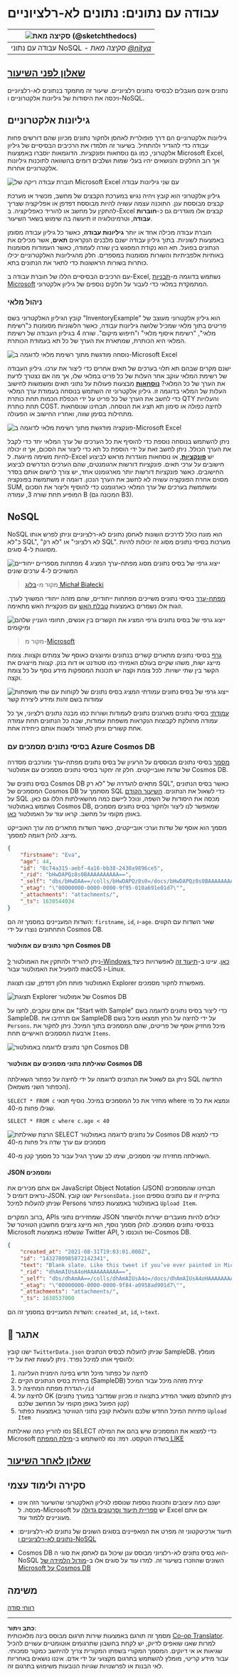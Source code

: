 <!--
CO_OP_TRANSLATOR_METADATA:
{
  "original_hash": "54c5a1c74aecb69d2f9099300a4b7eea",
  "translation_date": "2025-09-04T20:02:55+00:00",
  "source_file": "2-Working-With-Data/06-non-relational/README.md",
  "language_code": "he"
}
-->
# עבודה עם נתונים: נתונים לא-רלציוניים

|![ סקיצה מאת [(@sketchthedocs)](https://sketchthedocs.dev) ](../../sketchnotes/06-NoSQL.png)|
|:---:|
|עבודה עם נתוני NoSQL - _סקיצה מאת [@nitya](https://twitter.com/nitya)_ |

## [שאלון לפני השיעור](https://purple-hill-04aebfb03.1.azurestaticapps.net/quiz/10)

נתונים אינם מוגבלים לבסיסי נתונים רלציוניים. שיעור זה מתמקד בנתונים לא-רלציוניים ויכסה את היסודות של גיליונות אלקטרוניים ו-NoSQL.

## גיליונות אלקטרוניים

גיליונות אלקטרוניים הם דרך פופולרית לאחסן ולחקור נתונים מכיוון שהם דורשים פחות עבודה כדי להגדיר ולהתחיל. בשיעור זה תלמדו את הרכיבים הבסיסיים של גיליון אלקטרוני, כמו גם נוסחאות ופונקציות. הדוגמאות יוסברו באמצעות Microsoft Excel, אך רוב החלקים והנושאים יהיו בעלי שמות ושלבים דומים בהשוואה לתוכנות גיליונות אלקטרוניים אחרות.

![חוברת עבודה ריקה של Microsoft Excel עם שני גיליונות עבודה](../../../../translated_images/parts-of-spreadsheet.120711c82aa18a45c3e62a491a15bba0a31ab0e9db407ec022702fed8ffd89bf.he.png)

גיליון אלקטרוני הוא קובץ ויהיה נגיש במערכת הקבצים של מחשב, מכשיר או מערכת קבצים מבוססת ענן. התוכנה עצמה עשויה להיות מבוססת דפדפן או אפליקציה שצריך להתקין על מחשב או להוריד כאפליקציה. ב-Excel קבצים אלו מוגדרים גם כ-**חוברות עבודה**, וטרמינולוגיה זו תיעשה בה שימוש בשאר השיעור.

חוברת עבודה מכילה אחד או יותר **גיליונות עבודה**, כאשר כל גיליון עבודה מסומן באמצעות לשוניות. בתוך גיליון עבודה ישנם מלבנים הנקראים **תאים**, אשר מכילים את הנתונים בפועל. תא הוא נקודת המפגש בין שורה לעמודה, כאשר העמודות מסומנות באותיות אלפביתיות והשורות מסומנות במספרים. חלק מהגיליונות האלקטרוניים יכילו כותרות בשורות הראשונות כדי לתאר את הנתונים בתא.

עם הרכיבים הבסיסיים הללו של חוברת עבודה ב-Excel, נשתמש בדוגמה מ-[תבניות Microsoft](https://templates.office.com/) המתמקדת במלאי כדי לעבור על חלקים נוספים של גיליון אלקטרוני.

### ניהול מלאי

קובץ הגיליון האלקטרוני בשם "InventoryExample" הוא גיליון אלקטרוני מעוצב של פריטים בתוך מלאי שמכיל שלושה גיליונות עבודה, כאשר הלשוניות מסומנות כ"רשימת מלאי", "רשימת איסוף מלאי" ו"חיפוש מיקום". שורה 4 בגיליון העבודה של רשימת המלאי היא הכותרת, שמתארת את הערך של כל תא בעמודת הכותרת.

![נוסחה מודגשת מתוך רשימת מלאי לדוגמה ב-Microsoft Excel](../../../../translated_images/formula-excel.ad1068c220892f5ead570d12f2394897961d31a5043a1dd4e6fc5d7690c7a14e.he.png)

ישנם מקרים שבהם תא תלוי בערכים של תאים אחרים כדי ליצור את ערכו. גיליון העבודה של רשימת המלאי עוקב אחר העלות של כל פריט במלאי שלו, אך מה אם נצטרך לדעת את הערך של כל המלאי? [**נוסחאות**](https://support.microsoft.com/en-us/office/overview-of-formulas-34519a4e-1e8d-4f4b-84d4-d642c4f63263) מבצעות פעולות על נתוני תאים ומשמשות לחישוב העלות של המלאי בדוגמה זו. גיליון אלקטרוני זה השתמש בנוסחה בעמודת ערך המלאי כדי לחשב את הערך של כל פריט על ידי הכפלת הכמות תחת כותרת QTY והעלויות תחת כותרת COST. לחיצה כפולה או סימון תא תציג את הנוסחה. תבחינו שנוסחאות מתחילות בסימן שווה, ואחריו החישוב או הפעולה.

![פונקציה מודגשת מתוך רשימת מלאי לדוגמה ב-Microsoft Excel](../../../../translated_images/function-excel.be2ae4feddc10ca089f3d4363040d93b7fd046c8d4f83ba975ec46483ee99895.he.png)

ניתן להשתמש בנוסחה נוספת כדי להוסיף את כל הערכים של ערך המלאי יחד כדי לקבל את הערך הכולל. ניתן לחשב זאת על ידי הוספת כל תא כדי ליצור את הסכום, אך זו יכולה להיות משימה מייגעת. ל-Excel יש [**פונקציות**](https://support.microsoft.com/en-us/office/sum-function-043e1c7d-7726-4e80-8f32-07b23e057f89), או נוסחאות מוגדרות מראש לביצוע חישובים על ערכי תאים. פונקציות דורשות ארגומנטים, שהם הערכים הנדרשים לביצוע החישובים. כאשר פונקציות דורשות יותר מארגומנט אחד, יש צורך לרשום אותם בסדר מסוים אחרת הפונקציה עשויה לא לחשב את הערך הנכון. דוגמה זו משתמשת בפונקציה SUM, ומשתמשת בערכים של ערך המלאי כארגומנט כדי להוסיף וליצור את הסכום המופיע תחת שורה 3, עמודה B (המכונה גם B3).

## NoSQL

NoSQL הוא מונח כולל לדרכים השונות לאחסן נתונים לא-רלציוניים וניתן לפרש אותו כ"לא SQL", "לא רלציוני" או "לא רק SQL". מערכות בסיסי נתונים מסוג זה יכולות להיות מסווגות ל-4 סוגים.

![ייצוג גרפי של בסיס נתונים מסוג מפתח-ערך המציג 4 מפתחות מספריים ייחודיים המשויכים ל-4 ערכים שונים](../../../../translated_images/kv-db.e8f2b75686bbdfcba0c827b9272c10ae0821611ea0fe98429b9d13194383afa6.he.png)
> מקור מ-[בלוג Michał Białecki](https://www.michalbialecki.com/2018/03/18/azure-cosmos-db-key-value-database-cloud/)

[מפתח-ערך](https://docs.microsoft.com/en-us/azure/architecture/data-guide/big-data/non-relational-data#keyvalue-data-stores) בסיסי נתונים משייכים מפתחות ייחודיים, שהם מזהה ייחודי המשויך לערך. זוגות אלו נשמרים באמצעות [טבלת האש](https://www.hackerearth.com/practice/data-structures/hash-tables/basics-of-hash-tables/tutorial/) עם פונקציית האש מתאימה.

![ייצוג גרפי של בסיס נתונים גרפי המציג את הקשרים בין אנשים, תחומי העניין שלהם ומיקומים](../../../../translated_images/graph-db.d13629152f79a9dac895b20fa7d841d4d4d6f6008b1382227c3bbd200fd4cfa1.he.png)
> מקור מ-[Microsoft](https://docs.microsoft.com/en-us/azure/cosmos-db/graph/graph-introduction#graph-database-by-example)

[גרף](https://docs.microsoft.com/en-us/azure/architecture/data-guide/big-data/non-relational-data#graph-data-stores) בסיסי נתונים מתארים קשרים בנתונים ומיוצגים כאוסף של צמתים וקצוות. צומת מייצג ישות, משהו שקיים בעולם האמיתי כמו סטודנט או דוח בנק. קצוות מייצגים את הקשר בין שתי ישויות. לכל צומת וקצה יש תכונות המספקות מידע נוסף על כל צומת וקצה.

![ייצוג גרפי של בסיס נתונים עמודתי המציג בסיס נתונים של לקוחות עם שתי משפחות עמודות בשם זהות ומידע ליצירת קשר](../../../../translated_images/columnar-db.ffcfe73c3e9063a8c8f93f8ace85e1200863584b1e324eb5159d8ca10f62ec04.he.png)

[עמודתי](https://docs.microsoft.com/en-us/azure/architecture/data-guide/big-data/non-relational-data#columnar-data-stores) בסיסי נתונים מארגנים נתונים לעמודות ושורות כמו מבנה נתונים רלציוני, אך כל עמודה מחולקת לקבוצות הנקראות משפחת עמודות, שבה כל הנתונים תחת עמודה אחת קשורים וניתן לאחזר ולשנות אותם כיחידה אחת.

### בסיסי נתונים מסמכים עם Azure Cosmos DB

[מסמך](https://docs.microsoft.com/en-us/azure/architecture/data-guide/big-data/non-relational-data#document-data-stores) בסיסי נתונים מבוססים על הרעיון של בסיס נתונים מפתח-ערך ומורכבים מסדרה של שדות ואובייקטים. חלק זה יחקור בסיסי נתונים מסמכים עם אמולטור Cosmos DB.

בסיס נתונים של Cosmos DB מתאים להגדרה של "לא רק SQL", כאשר בסיס הנתונים המסמכים של Cosmos DB מסתמך על SQL כדי לשאול את הנתונים. [השיעור הקודם](../05-relational-databases/README.md) על SQL מכסה את היסודות של השפה, ונוכל ליישם כמה מהשאילתות הללו גם כאן. נשתמש באמולטור Cosmos DB, שמאפשר לנו ליצור ולחקור בסיס נתונים מסמכים באופן מקומי על מחשב. קראו עוד על האמולטור [כאן](https://docs.microsoft.com/en-us/azure/cosmos-db/local-emulator?tabs=ssl-netstd21).

מסמך הוא אוסף של שדות וערכי אובייקטים, כאשר השדות מתארים מה ערך האובייקט מייצג. להלן דוגמה למסמך.

```json
{
    "firstname": "Eva",
    "age": 44,
    "id": "8c74a315-aebf-4a16-bb38-2430a9896ce5",
    "_rid": "bHwDAPQz8s0BAAAAAAAAAA==",
    "_self": "dbs/bHwDAA==/colls/bHwDAPQz8s0=/docs/bHwDAPQz8s0BAAAAAAAAAA==/",
    "_etag": "\"00000000-0000-0000-9f95-010a691e01d7\"",
    "_attachments": "attachments/",
    "_ts": 1630544034
}
```

השדות המעניינים במסמך זה הם: `firstname`, `id`, ו-`age`. שאר השדות עם הקווים התחתונים נוצרו על ידי Cosmos DB.

#### חקר נתונים עם אמולטור Cosmos DB

ניתן להוריד ולהתקין את האמולטור [ל-Windows כאן](https://aka.ms/cosmosdb-emulator). עיינו ב-[תיעוד זה](https://docs.microsoft.com/en-us/azure/cosmos-db/local-emulator?tabs=ssl-netstd21#run-on-linux-macos) לאפשרויות כיצד להפעיל את האמולטור עבור macOS ו-Linux.

האמולטור פותח חלון דפדפן, שבו תצוגת Explorer מאפשרת לחקור מסמכים.

![תצוגת Explorer של אמולטור Cosmos DB](../../../../translated_images/cosmosdb-emulator-explorer.a1c80b1347206fe2f30f88fc123821636587d04fc5a56a9eb350c7da6b31f361.he.png)

אם אתם עוקבים, לחצו על "Start with Sample" כדי ליצור בסיס נתונים לדוגמה בשם SampleDB. אם תרחיבו את SampleDB על ידי לחיצה על החץ תמצאו מיכל בשם `Persons`. מיכל מחזיק אוסף של פריטים, שהם המסמכים בתוך המיכל. ניתן לחקור את ארבעת המסמכים האישיים תחת `Items`.

![חקר נתונים לדוגמה באמולטור Cosmos DB](../../../../translated_images/cosmosdb-emulator-persons.bf640586a7077c8985dfd3071946465c8e074c722c7c202d6d714de99a93b90a.he.png)

#### שאילתת נתוני מסמכים עם אמולטור Cosmos DB

ניתן גם לשאול את הנתונים לדוגמה על ידי לחיצה על כפתור השאילתה SQL החדשה (הכפתור השני משמאל).

`SELECT * FROM c` מחזיר את כל המסמכים במיכל. נוסיף תנאי where ונמצא את כל מי שגילו פחות מ-40.

`SELECT * FROM c where c.age < 40`

![הרצת שאילתת SELECT על נתונים לדוגמה באמולטור Cosmos DB כדי למצוא מסמכים עם ערך שדה גיל פחות מ-40](../../../../translated_images/cosmosdb-emulator-persons-query.6905ebb497e3cd047cd96e55a0a03f69ce1b91b2b3d8c147e617b746b22b7e33.he.png)

השאילתה מחזירה שני מסמכים, שימו לב שערך הגיל עבור כל מסמך קטן מ-40.

#### JSON ומסמכים

אם אתם מכירים את JavaScript Object Notation (JSON) תבחינו שהמסמכים נראים דומים ל-JSON. ישנו קובץ `PersonsData.json` בתיקייה זו עם נתונים נוספים שניתן להעלות למיכל Persons באמולטור באמצעות כפתור `Upload Item`.

ברוב המקרים, APIs שמחזירים נתוני JSON יכולים להיות מועברים ישירות ולהישמר בבסיסי נתונים מסמכים. להלן מסמך נוסף, הוא מייצג ציוצים מחשבון הטוויטר של Microsoft שנשלפו באמצעות Twitter API, ואז הוכנסו ל-Cosmos DB.

```json
{
    "created_at": "2021-08-31T19:03:01.000Z",
    "id": "1432780985872142341",
    "text": "Blank slate. Like this tweet if you’ve ever painted in Microsoft Paint before. https://t.co/cFeEs8eOPK",
    "_rid": "dhAmAIUsA4oHAAAAAAAAAA==",
    "_self": "dbs/dhAmAA==/colls/dhAmAIUsA4o=/docs/dhAmAIUsA4oHAAAAAAAAAA==/",
    "_etag": "\"00000000-0000-0000-9f84-a0958ad901d7\"",
    "_attachments": "attachments/",
    "_ts": 1630537000
```

השדות המעניינים במסמך זה הם: `created_at`, `id`, ו-`text`.

## 🚀 אתגר

ישנו קובץ `TwitterData.json` שניתן להעלות לבסיס הנתונים SampleDB. מומלץ להוסיף אותו למיכל נפרד. ניתן לעשות זאת על ידי:

1. לחיצה על כפתור מיכל חדש בפינה הימנית העליונה
1. בחירת בסיס הנתונים הקיים (SampleDB) יצירת מזהה מיכל עבור המיכל
1. הגדרת מפתח המחיצה ל-`/id`
1. לחיצה על OK (ניתן להתעלם משאר המידע בתצוגה זו מכיוון שמדובר במערך נתונים קטן הפועל באופן מקומי על המחשב שלכם)
1. פתיחת המיכל החדש שלכם והעלאת קובץ נתוני הטוויטר באמצעות כפתור `Upload Item`

נסו להריץ כמה שאילתות SELECT כדי למצוא את המסמכים שיש בהם את המילה Microsoft בשדה הטקסט. רמז: נסו להשתמש ב-[מילת המפתח LIKE](https://docs.microsoft.com/en-us/azure/cosmos-db/sql/sql-query-keywords#using-like-with-the--wildcard-character)

## [שאלון לאחר השיעור](https://ff-quizzes.netlify.app/en/ds/)

## סקירה ולימוד עצמי

- ישנם כמה עיצובים ותכונות נוספות שנוספו לגיליון האלקטרוני שהשיעור הזה אינו מכסה. ל-Microsoft יש [ספריית תיעוד וסרטונים גדולה](https://support.microsoft.com/excel) על Excel אם אתם מעוניינים ללמוד עוד.

- תיעוד ארכיטקטוני זה מפרט את המאפיינים בסוגים השונים של נתונים לא-רלציוניים: [נתונים לא-רלציוניים ו-NoSQL](https://docs.microsoft.com/en-us/azure/architecture/data-guide/big-data/non-relational-data)

- Cosmos DB הוא בסיס נתונים לא-רלציוני מבוסס ענן שיכול גם לאחסן את סוגי ה-NoSQL השונים שהוזכרו בשיעור זה. למדו עוד על סוגים אלו ב-[מודול הלמידה של Microsoft על Cosmos DB](https://docs.microsoft.com/en-us/learn/paths/work-with-nosql-data-in-azure-cosmos-db/)

## משימה

[רווחי סודה](assignment.md)

---

**כתב ויתור**:  
מסמך זה תורגם באמצעות שירות תרגום מבוסס בינה מלאכותית [Co-op Translator](https://github.com/Azure/co-op-translator). למרות שאנו שואפים לדיוק, יש לקחת בחשבון שתרגומים אוטומטיים עשויים להכיל שגיאות או אי דיוקים. המסמך המקורי בשפתו המקורית צריך להיחשב כמקור סמכותי. עבור מידע קריטי, מומלץ להשתמש בתרגום מקצועי על ידי אדם. איננו נושאים באחריות לאי הבנות או לפרשנויות שגויות הנובעות משימוש בתרגום זה.